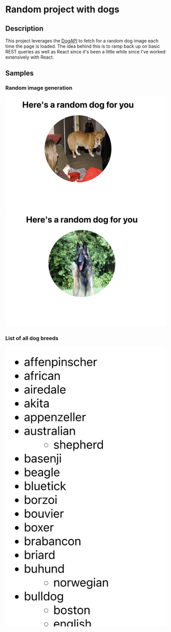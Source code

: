 # Random project with dogs

## Description
This project leverages the [DogAPI](https://dog.ceo/dog-api/) to fetch for a random dog image each time the page is loaded. The idea behind this is to ramp back up on basic REST queries as well as React since it's been a little while since I've worked extensively with React.

## Samples
### Random image generation
![Corgi on couch](https://github.com/secretmtgdev/DogApi/blob/main/src/images/markdown/corgi.png)
![German Shepherd in grass](https://github.com/secretmtgdev/DogApi/blob/main/src/images/markdown/german_shepherd.png)

### List of all dog breeds
![Dog breeds listed](https://github.com/secretmtgdev/DogApi/blob/main/src/images/markdown/all_breeds.png)